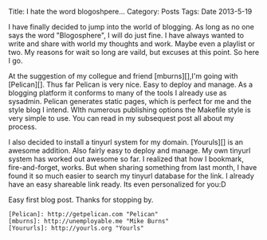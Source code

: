 Title: I hate the word blogoshpere...
Category: Posts
Tags:
Date 2013-5-19

I have finally decided to jump into the world of blogging. As long as no one says the word "Blogosphere", I will 
do just fine.  I have always wanted to write and share with world my thoughts and work.  Maybe even a playlist or two.
My reasons for wait so long are vaild, but excuses at this point.  So here I go.

</p>
At the suggestion of my collegue and friend [mburns][],I'm going with [Pelican][].  Thus far Pelican is very nice.
Easy to deploy and manage.  As a blogging platform it conforms to many of the tools I already use as sysadmin. 
Pelican generates static pages, which is perfect for me and the style blog I intend. WIth numerous publishing options
the Makefile style is very simple to use.  You can read in my subsequest post all about my process.

I also decided to install a tinyurl system for my domain.  [Youruls][] is an awesome addition. Also fairly easy to 
deploy and manage. My own tinyurl system has worked out awesome so far.  I realized that how I bookmark, fire-and-forget, works. But when sharing something from last month, I have found it so much easier to search my tinyurl database for the link. I already have an easy shareable link ready.  Its even personalized for you:D

Easy first blog post. Thanks for stopping by.
</p>


	[Pelican]: http://getpelican.com "Pelican"
	[mburns]: http://unemployable.me "Mike Burns"
	[Yoururls]: http://yourls.org "Yourls"
